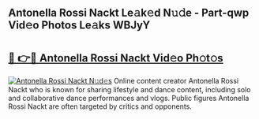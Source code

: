 ## Antonella Rossi Nackt Le𝚊k𝚎d N𝚞𝚍e - Part-qwp Vid𝚎o Photos Le𝚊ks WBJyY

# <h2><a href="http://fb1tij.evod.top/?m=Antonella+Rossi+Nackt">🔗 👉🔴 Antonella Rossi Nackt Vid𝚎o Ph𝚘t𝚘s</a></h2>

[![Antonella Rossi Nackt N𝚞d𝚎s](https://i.imgur.com/8V9OHl7.gif)](http://fb1tij.evod.top/?m=Antonella+Rossi+Nackt)
Online content creator Antonella Rossi Nackt who is known for sharing lifestyle and dance content, including solo and collaborative dance performances and vlogs. Public figures Antonella Rossi Nackt are often targeted by critics and opponents. 
